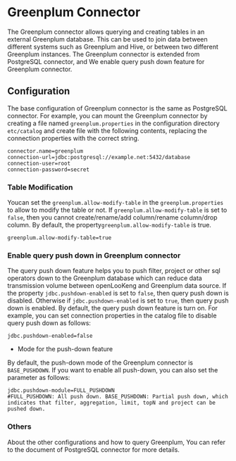 Greenplum Connector
====================

The Greenplum connector allows querying and creating tables in an external Greenplum database.
This can be used to join data between different systems such as Greenplum and Hive,
 or between two different Greenplum instances.
The Greenplum connector is extended from PostgreSQL connector, and We enable query push down feature for Greenplum connector.

Configuration
-------------

The base configuration of Greenplum connector is the same as PostgreSQL connector.
For example, you can mount the Greenplum connector by creating a file named `greenplum.properties` in the configuration directory `etc/catalog` and create file with the following contents,
replacing the connection properties with the correct string.

``` properties
connector.name=greenplum
connection-url=jdbc:postgresql://example.net:5432/database
connection-user=root
connection-password=secret
```

### Table Modification

Youcan set the `greenplum.allow-modify-table` in the `greenplum.properties` to allow to modify the table or not.
If `greenplum.allow-modify-table` is set to `false`, then you cannot create/rename/add column/rename column/drop column.
By default, the property`greenplum.allow-modify-table` is true.

``` properties
greenplum.allow-modify-table=true
```

### Enable query push down in Greenplum connector

The query push down feature helps you to push filter, project or other sql operators down to the Greenplum database which can reduce data transmission volume between openLooKeng and Greenplum data source.
If the property `jdbc.pushdown-enabled` is set to `false`, then query push down is disabled.
Otherwise if `jdbc.pushdown-enabled` is set to `true`, then query push down is enabled. By default, the query push down feature is turn on.
For example, you can set connection properties in the catalog file to disable query push down as follows:

``` properties
jdbc.pushdown-enabled=false
```

- Mode for the push-down feature

By default, the push-down mode of the Greenplum connector is `BASE_PUSHDOWN`. If you want to enable all push-down, you can also set the parameter as follows:

``` properties
jdbc.pushdown-module=FULL_PUSHDOWN  
#FULL_PUSHDOWN: All push down. BASE_PUSHDOWN: Partial push down, which indicates that filter, aggregation, limit, topN and project can be pushed down.
```

### Others
About the other configurations and how to query Greenplum, You can refer to the document of PostgreSQL connector for more details.

